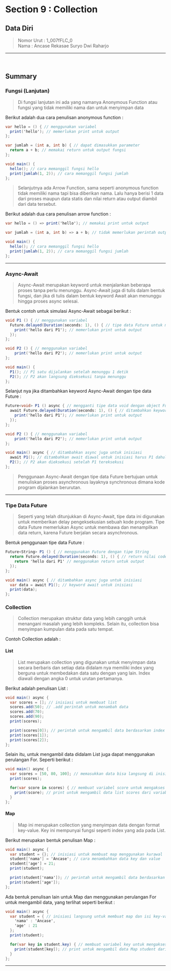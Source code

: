 # Section 9 : Collection

## Data Diri

> Nomor Urut  : 1_007fFLC_0 <br>
Nama        : Ancase Rekasae Suryo Dwi Raharjo

--- 

<br>

## Summary

### **Fungsi (Lanjutan)**

>Di fungsi lanjutan ini ada yang namanya Anonymous Function atau fungsi yang tidak memiliki nama dan untuk menyimpan data 

Berikut adalah dua cara penulisan anonymous function :
```cs
var hello = () { // menggunakan variabel
  print('hello'); // memerlukan print untuk output
};

var jumlah = (int a, int b) { // dapat dimasukkan parameter
  return a + b; // memakai return untuk output fungsi
};

void main() {
  hello(); // cara memanggil fungsi hello
  print(jumlah(1, 2)); // cara memanggil fungsi jumlah
};
```
>Selanjutnya ada Arrow Function, sama seperti anonymous function tidak memiliki nama tapi bisa diberikan nama. Lalu hanya berisi 1 data dari proses maupun data statis dan nilai return atau output diambil dari data tersebut.

Berikut adalah dua cara penulisan arrow function :
```cs
var hello = () => print('hello'); // memakai print untuk output

var jumlah = (int a, int b) => a + b; // tidak memerlukan perintah output tapi harus ada satu proses yang menghasilkan output

void main() {
  hello(); // cara memanggil fungsi hello
  print(jumlah(1, 2)); // cara memanggil fungsi jumlah
};
```

---

### **Async-Await**

>Async-Await merupakan keyword untuk menjalankan beberapa proses tanpa perlu menunggu. Async-Await juga di tulis dalam bentuk fungsi, dan jika di tulis dalam bentuk keyword Await akan menunggu hingga proses async selesai.

Bentuk contoh untuk simulasi Async-Await sebagai berikut :
```cs
void P1 () { // menggunakan variabel
  Future.delayed(Duration(seconds: 1), () { // tipe data Future untuk melakukan delayed selama 1 detik
    print('hello dari P1'); // memerlukan print untuk output
  });
};

void P2 () { // menggunakan variabel
    print('hello dari P2'); // memerlukan print untuk output
};

void main() {
  P1(); // P1 satu dijalankan setelah menunggu 1 detik
  P2(); // P2 akan langsung dieksekusi tanpa menunggu
};
```

Selanjut nya jika ditambahkan keyword Async-Await dengan tipe data Future :
```cs
Future<void> P1 () async { // mengganti tipe data void dengan object Future dan ditambahkan keyword Async untuk inisiasi
  await Future.delayed(Duration(seconds: 1), () { // ditambahkan keyword Await untuk inisiasi
    print('hello dari P1'); // memerlukan print untuk output
  });
};

void P2 () { // menggunakan variabel
    print('hello dari P2'); // memerlukan print untuk output
};

void main() async { // ditambahkan async juga untuk inisiasi
  await P1(); // ditambahkan await diawal untuk inisiasi harus P1 dahulu yang dijalankan
  P2(); // P2 akan dieksekusi setelah P1 tereksekusi
};
```
>Penggunaan Async-Await dengan tipe data Future bertujuan untuk menuliskan proses asynchronous layaknya synchronous dimana kode program dijalankan berurutan.

---

### **Tipe Data Future**

> Seperti yang telah ditunjukkan di Async-Await, tipe data ini digunakan untuk memberikan delay pengeksekusian sebuah kode program. Tipe data Future memerlukan Async untuk membawa dan menampilkan data return, karena Future berjalan secara asynchronous.

Bentuk penggunaan tipe data Future :
```cs
Future<String> P1 () { // menggunakan Future dengan tipe String
  return Future.delayed(Duration(seconds: 1), () { // return nilai code di dalam Future selama 1 detik
    return 'hello dari P1' // menggunakan return untuk output
  });
};

void main() async { // ditambahkan async juga untuk inisiasi
  var data = await P1(); // keyword await untuk inisiasi
  print(data);
};
```

### **Collection**

>Collection merupakan struktur data yang lebih canggih untuk menangani masalah yang lebih kompleks. Selain itu, collection bisa menyimpan kumpulan data pada satu tempat.

Contoh Collection adalah :

#### **List**

>List merupakan collection yang digunakan untuk menyimpan data secara berbaris dan setiap data didalam nya memiliki index yang berguna untuk membedakan data satu dengan yang lain. Index diawali dengan angka 0 untuk urutan pertamanya.

Berikut adalah penulisan List :
```cs
void main() async {
  var scores = []; // inisiasi untuk membuat list
  scores.add(50); // .add perintah untuk menambah data
  scores.add(70);
  scores.add(90);
  print(scores);

  print(scores[0]); // perintah untuk mengambil data berdasarkan index
  print(scores[1]);
  print(scores[2]);
};
```

Selain itu, untuk mengambil data didalam List juga dapat menggunakan perulangan For. Seperti berikut :
```cs
void main() async {
  var scores = [50, 80, 100]; // memasukkan data bisa langsung di inisiasikan
  print(scores);

  for(var score in scores) { // membuat variabel score untuk mengakses list scores
    print(score); // print untuk mengambil data list scores dari variabel score
  }
};
```

#### **Map**

>Map ini merupakan collection yang menyimpan data dengan format key-value. Key ini mempunyai fungsi seperti index yang ada pada List.

Berikut merupakan bentuk penulisan Map :
```cs
void main() async {
  var student = {}; // inisiasi untuk membuat map menggunakan kurawal
  student['nama'] = 'Ancase'; // cara menambahkan data key dan value
  student['age'] = 21;
  print(student);

  print(student['nama']); // perintah untuk mengambil data berdasarkan key
  print(student['age']);
};
```

Ada bentuk penulisan lain untuk Map dan menggunakan perulangan For untuk mengambil data, yang terlihat seperti berikut :
```cs
void main() async {
  var student = { // inisiasi langsung untuk membuat map dan isi key-value
    'nama' : 'Ancase',
    'age' : 21
  };
  print(student);

  for(var key in student.key) { // membuat variabel key untuk mengakses list student sesuai dengan urutan key
    print(student[key]); // print untuk mengambil data Map student dari variabel key
  }
};
```

---